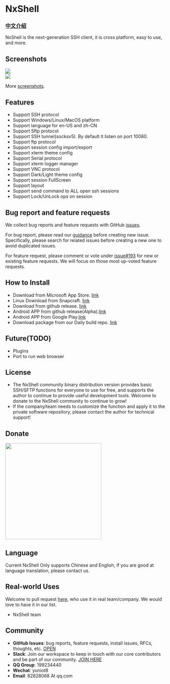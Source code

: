 # NxShell
### [中文介绍](https://github.com/nxshell/nxshell/blob/main/README-zh.md)

NxShell is the next-generation SSH client, it is cross platform, easy to use, and more.

## Screenshots

<div align="center">
  <div style="display: flex;justify-content: space-between;">
    <img src="https://raw.githubusercontent.com/nxshell/nxshell/main/screenshots/mac.png" />
  </div>
  <div style="display: flex;justify-content: space-between;">
    <img src="https://raw.githubusercontent.com/nxshell/nxshell/main/screenshots/windows.jpg" />
  </div>
</div>

More [screenshots](https://github.com/nxshell/nxshell/tree/main/screenshots).

## Features

- Support SSH protocol
- Support Windows/Linux/MacOS platform
- Support language for en-US and zh-CN
- Support Sftp protocol
- Support SSH tunnel(socksv5). By default it listen on port 10080.
- Support ftp protocol
- Support session config import/export
- Support xterm theme config
- Support Serial protocol
- Support xterm logger manager
- Support VNC protocol
- Support Dark/Light theme config
- Support session FullScreen
- Support layout
- Support send command to ALL open ssh sessions
- Support Lock/UnLock ops on session

## Bug report and feature requests
We collect bug reports and feature requests with GitHub [issues](https://github.com/nxshell/nxshell/issues).

For bug report, please read our [guidance](https://github.com/nxshell/nxshell/issues/192) before creating new issue.
Specifically, please search for related issues before creating a new one to avoid duplicated issues.

For feature request, please comment or vote under [issue#193](https://github.com/nxshell/nxshell/issues/193) for new or existing feature requests.
We will focus on those most up-voted feature requests.


## How to Install
 * Download from Microsoft App Store. [link](https://www.microsoft.com/store/apps/9N0NP4JJ192W)
 * Linux Download from Snapcraft. [link](https://snapcraft.io/nxshell)
 * Download from github release. [link](https://github.com/nxshell/nxshell/releases)
 * Android APP from github release(Alpha).[link](https://github.com/nxshell/nxshell-mobile/releases)
 * Android APP from Google Play.[link](https://play.google.com/store/apps/details?id=com.nxshell.nxshell)
 * Download package from our Daily build repo. [link](http://106.15.238.81:52080/)


## Future(TODO)
- Plugins
- Port to run web browser

## License
- The NxShell community binary distribution version provides basic SSH/SFTP functions for everyone to use for free, and supports the author to continue to provide useful development tools. Welcome to donate to the NxShell community to continue to grow!
- If the company/team needs to customize the function and apply it to the private software repository, please contact the author for technical support!

## Donate
<div align="center">
  <div style="display: flex;justify-content: space-between;">
    <img src="https://raw.githubusercontent.com/nxshell/nxshell/main/screenshots/wpay.jpg" width = "300" height = "300"/>
  </div>
</div>

## Language
Current NxShell Only supports Chinese and English, If you are good at language translation, please contact us.

## Real-world Uses
Welcome to pull request [here](https://github.com/nxshell/nxshell/pulls), who use it in real team/company. We would love to have it in our list.
 
 - NxShell team


## Community
* **GitHub Issues**: bug reports, feature requests, install issues, RFCs, thoughts, etc. [OPEN](https://github.com/nxshell/nxshell/issues/new)
* **Slack**: Join our workspace to keep in touch with our core contributors and be part of our community. [JOIN HERE ](https://join.slack.com/t/nxshell/shared_invite/zt-1bty01q78-3NA1ZgTMDH1XUan27lMfyA)
* **QQ Group**: 199234440
* **Wechat**: yuniot8
* **Email**: 82828068 At qq.com

<!--
**nxshell/nxshell** is a ✨ _special_ ✨ repository because its `README.md` (this file) appears on your GitHub profile.

Here are some ideas to get you started:

- 🔭 I’m currently working on ...
- 🌱 I’m currently learning ...
- 👯 I’m looking to collaborate on ...
- 🤔 I’m looking for help with ...
- 💬 Ask me about ...
- 📫 How to reach me: ...
- 😄 Pronouns: ...
- ⚡ Fun fact: ...
-->
